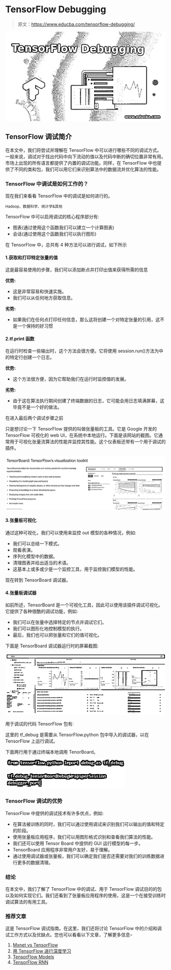 # TensorFlow Debugging

> 原文：<https://www.educba.com/tensorflow-debugging/>

![TensorFlow Debugging](img/622e4d3595fc97a2ca4e99d270119221.png "TensorFlow Debugging")



## TensorFlow 调试简介

在本文中，我们将尝试并理解在 TensorFlow 中可以进行哪些不同的调试方式。一般来说，调试对于找出代码中向下流动的值以及代码中断的确切位置非常有用。市场上出现的所有语言都提供了内置的调试功能。同样，在 TensorFlow 中也提供了不同的类和包，我们可以用它们来识别算法中的数据流并优化算法的性能。

### TensorFlow 中调试是如何工作的？

现在我们来看看 TensorFlow 中的调试是如何进行的。

<small>Hadoop、数据科学、统计学&其他</small>

TensorFlow 中可以启用调试的核心程序部分有:

*   图表(通过使用这个函数我们可以建立一个计算图表)
*   会话(通过使用这个函数我们可以执行图形)

在 TensorFlow 中，总共有 4 种方法可以进行调试，如下所示

#### 1.获取和打印特定张量的值

这是最容易使用的步骤，我们可以添加断点并打印出值来获得所需的信息

**优势:**

*   这是非常容易和快速实施。
*   我们可以从任何地方获取信息。

**劣势:**

*   如果我们在任何点打印任何信息，那么这将创建一个对特定张量的引用，这不是一个保持的好习惯

#### 2.tf.print 函数

在运行时检查一些输出时，这个方法会很方便。它将使用 session.run()方法为中的特定行创建一个日志。

**优势:**

*   这个方法很方便，因为它帮助我们在运行时监控值的发展。

**劣势:**

*   由于这在算法执行期间创建了终端数据的日志，它可能会用日志填满屏幕，这毕竟不是一个好的做法。

在进入最后两个调试步骤之前

只是想讨论一下 TensorFlow 提供的叫做张量板的工具。它是 Google 开发的 TensorFlow 可视化的 web UI，在系统中本地运行。下面是该网站的截图。它通常用于可视化张量流算法的性能并监控其性能。这个仪表板还带有一个用于调试的插件。

![tf.print function](img/1c467285b3998d4f1a224c52562e1124.png "TensorFlow Debugging-1.1")



#### 3.张量板可视化

通过这种可视化，我们可以使用来监控 out 模型的各种情况，例如:

*   我们可以总结一下模式。
*   观看表演。
*   序列化模型中的数据。
*   清理图表并给出适当的术语。
*   这基本上或多或少是一个监控工具，用于监控我们模型的性能。

现在转到 TensorBoard 调试器。

#### 4.张量板调试器

如前所述，TensorBoard 是一个可视化工具，因此可以使用该插件调试可视化。它提供了各种很酷的调试功能，例如:

*   我们可以在张量中选择特定的节点并调试它们。
*   我们可以图形化地控制模型的执行。
*   最后，我们也可以把张量和它们的值可视化。

下面是 TensorBoard 调试器运行时的屏幕截图:

![TensorFlow Debugging-1.2](img/8d1c0a90dd53fb8c76b459584b4cb88b.png "TensorFlow Debugging-1.2")



用于调试的代码 TensorFlow 包有:

这里的 tf_debug 是需要从 TensorFlow.python 包中导入的调试器，以在 TensorFlow 上运行调试。

下面两行用于通过终端本地调用 TenorBoard。

![TensorFlow Debugging-1.3](img/5ca1de16f44abe6ed544a5415101bbf3.png "TensorFlow Debugging-1.3")



### TensorFlow 调试的优势

TensorFlow 中提供的调试技术有许多优点，例如:

*   在算法被训练的同时，我们可以通过使用调试来识别我们可以输出的值和特定的阶段。
*   使用张量板应用程序，我们可以用图形格式识别和查看我们算法的性能。
*   我们还可以使用 Tensor Board 中提供的 GUI 运行模型的每一步。
*   TensorBoard 应用程序非常用户友好，易于理解。
*   通过使用调试器或张量板，我们可以确定我们是否还需要对我们的训练数据进行更多的数据清理。

### 结论

在本文中，我们了解了 TensorFlow 中的调试、用于 TensorFlow 调试目的的包以及如何实现它们。我们还看到了张量板应用程序的使用，这是一个在接受训练时调试算法的有用工具。

### 推荐文章

这是 TensorFlow 调试指南。在这里，我们还将讨论 TensorFlow 中的介绍和调试工作方式以及优缺点。您也可以看看以下文章，了解更多信息–

1.  [Mxnet vs TensorFlow](https://www.educba.com/mxnet-vs-tensorflow/)
2.  [用 TensorFlow 进行深度学习](https://www.educba.com/deep-learning-with-tensorflow/)
3.  [TensorFlow Models](https://www.educba.com/tensorflow-models/)
4.  [TensorFlow RNN](https://www.educba.com/tensorflow-rnn/)





